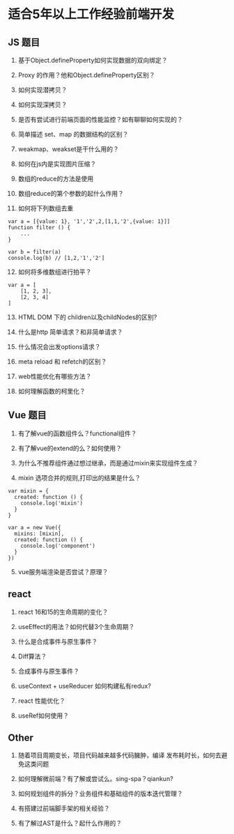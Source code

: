 # 适合5年以上工作经验前端开发
## JS 题目

1. 基于Object.defineProperty如何实现数据的双向绑定？
  
2. Proxy 的作用？他和Object.defineProperty区别？

3. 如何实现潜拷贝？

4. 如何实现深拷贝？

5. 是否有尝试进行前端页面的性能监控？如有聊聊如何实现的？

6. 简单描述 set、map 的数据结构的区别？

7. weakmap、weakset是干什么用的？

8. 如何在js内是实现图片压缩？

9. 数组的reduce的方法是使用

10. 数组reduce的第个参数的起什么作用？

11. 如何将下列数组去重

```
var a = [{value: 1}, '1','2',2,[1,1,'2',{value: 1}]]
function filter () {
    ...
}

var b = filter(a)
console.log(b) // [1,2,'1','2']
```

12. 如何将多维数组进行拍平？

```
var a = [
    [1, 2, 3],
    [2, 3, 4]
]
```

13. HTML DOM 下的 children以及childNodes的区别?

14. 什么是http 简单请求？和非简单请求？

15. 什么情况会出发options请求？

16. meta reload 和 refetch的区别？

17. web性能优化有哪些方法？

18. 如何理解函数的柯里化？


## Vue 题目

1. 有了解vue的函数组件么？functional组件？

2. 有了解vue的extend的么？如何使用？

3. 为什么不推荐组件通过想过继承，而是通过mixin来实现组件生成？

4. mixin 选项合并的规则,打印出的结果是什么？

```
var mixin = {
  created: function () {
    console.log('mixin')
  }
}

var a = new Vue({
  mixins: [mixin],
  created: function () {
    console.log('component')
  }
})
```

5. vue服务端渲染是否尝试？原理？



## react

1. react 16和15的生命周期的变化？

2. useEffect的用法？如何代替3个生命周期？

3. 什么是合成事件与原生事件？

4. Diff算法？

5. 合成事件与原生事件？

6. useContext + useReducer 如何构建私有redux?

7. react 性能优化？

8. useRef如何使用？


## Other

1. 随着项目周期变长，项目代码越来越多代码臃肿，编译 发布耗时长，如何去避免这类问题 

2. 如何理解微前端？有了解或尝试么。sing-spa？qiankun?

3. 如何规划组件的拆分？业务组件和基础组件的版本迭代管理？

4. 有搭建过前端脚手架的相关经验？

5. 有了解过AST是什么？起什么作用的？


